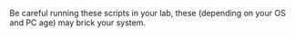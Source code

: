 Be careful running these scripts in your lab, these (depending on your OS and PC age) may brick your system.
